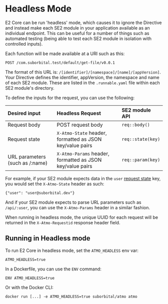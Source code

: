 # Headless Mode

E2 Core can be run 'headless' mode, which causes it to ignore the
Directive and instead make each SE2 module in your application
available as an individual endpoint. This can be useful for a
number of things such as automated testing (being able to test
each SE2 module in isolation with controlled inputs).

Each function will be made available at a URI such as this:

```text
POST /com.suborbital.test/default/get-file/v0.0.1
```

The format of this URL is: `/[identifier]/[namespace]/[name]/[appVersion]`.
Your Directive defines the identifier, appVersion, the namespace and
name of each SE2 module. These are listed in the `.runnable.yaml` file within
each SE2 module's directory.

To define the inputs for the request, you can use the following:

| Desired input                      | Headless Request                                          | SE2 module API |
|:-----------------------------------|:----------------------------------------------------------| :--- |
| Request body                       | POST request body                                         | `req::body()` |
| Request state                      | `X-Atmo-State` header, formatted as JSON key/value pairs  | `req::state(key)` |
| URL parameters \(such  as /:name\) | `X-Atmo-Params` header, formatted as JSON key/value pairs | `req::param(key)` |

For example, if your SE2 module expects data in the `user`
[request state](../concepts/state.md) key, you would set the
`X-Atmo-State` header as such:

```text
{"user": "user@suborbital.dev"}
```

And if your SE2 module expects to parse URL parameters such as `/api/:user`,
 you can use the `X-Atmo-Params` header in a similar fashion.

When running in headless mode, the unique UUID for each request will be
 returned in the `X-Atmo-Requestid` response header field.

## Running in Headless mode

To run E2 Core in headless mode, set the `ATMO_HEADLESS` env var:

```text
ATMO_HEADLESS=true
```

In a Dockerfile, you can use the `ENV` command:

```text
ENV ATMO_HEADLESS=true
```

Or with the Docker CLI:

```text
docker run [...] -e ATMO_HEADLESS=true suborbital/atmo atmo
```
